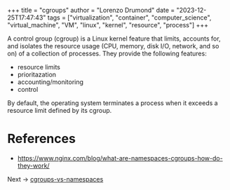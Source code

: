 +++
title = "cgroups"
author = "Lorenzo Drumond"
date = "2023-12-25T17:47:43"
tags = ["virtualization",  "container",  "computer_science",  "virtual_machine",  "VM",  "linux",  "kernel",  "resource",  "process"]
+++


A control group (cgroup) is a Linux kernel feature that limits, accounts for, and isolates the resource usage (CPU, memory, disk I/O, network, and so on) of a collection of processes. They provide the following features:

- resource limits
- prioritazation
- accounting/monitoring
- control

By default, the operating system terminates a process when it exceeds a resource limit defined by its cgroup.

# References
- https://www.nginx.com/blog/what-are-namespaces-cgroups-how-do-they-work/

Next -> [cgroups-vs-namespaces](/wiki/cgroups-vs-namespaces/)
